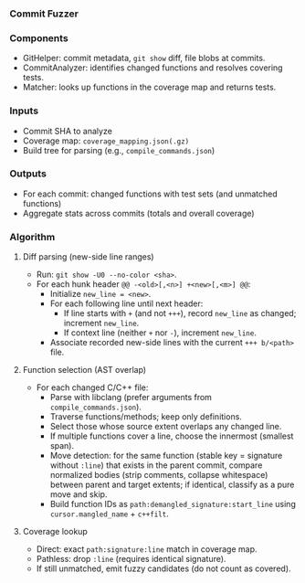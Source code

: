 ### Commit Fuzzer

### Components
- GitHelper: commit metadata, `git show` diff, file blobs at commits.
- CommitAnalyzer: identifies changed functions and resolves covering tests.
- Matcher: looks up functions in the coverage map and returns tests.

### Inputs
- Commit SHA to analyze
- Coverage map: `coverage_mapping.json(.gz)`
- Build tree for parsing (e.g., `compile_commands.json`)

### Outputs
- For each commit: changed functions with test sets (and unmatched functions)
- Aggregate stats across commits (totals and overall coverage)

### Algorithm
1) Diff parsing (new-side line ranges)
   - Run: `git show -U0 --no-color <sha>`.
   - For each hunk header `@@ -<old>[,<n>] +<new>[,<m>] @@`:
     - Initialize `new_line = <new>`.
     - For each following line until next header:
       - If line starts with `+` (and not `+++`), record `new_line` as changed; increment `new_line`.
       - If context line (neither `+` nor `-`), increment `new_line`.
     - Associate recorded new-side lines with the current `+++ b/<path>` file.

2) Function selection (AST overlap)
   - For each changed C/C++ file:
     - Parse with libclang (prefer arguments from `compile_commands.json`).
     - Traverse functions/methods; keep only definitions.
     - Select those whose source extent overlaps any changed line.
     - If multiple functions cover a line, choose the innermost (smallest span).
     - Move detection: for the same function (stable key = signature without `:line`) that exists in the parent commit, compare normalized bodies (strip comments, collapse whitespace) between parent and target extents; if identical, classify as a pure move and skip.
     - Build function IDs as `path:demangled_signature:start_line` using `cursor.mangled_name` + `c++filt`.

3) Coverage lookup
   - Direct: exact `path:signature:line` match in coverage map.
   - Pathless: drop `:line` (requires identical signature).
   - If still unmatched, emit fuzzy candidates (do not count as covered).
